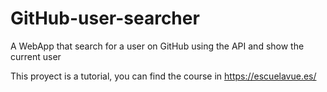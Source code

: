 # GitHub-user-searcher
A WebApp that search for a user on GitHub using the API and show the current user

This proyect is a tutorial, you can find the course in https://escuelavue.es/